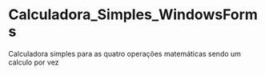 # Calculadora_Simples_WindowsForms
Calculadora simples para as quatro operações matemáticas sendo um calculo por vez 
